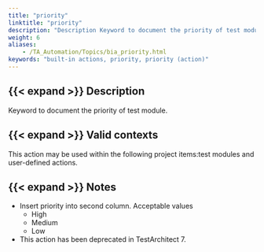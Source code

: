 ```yaml
--- 
title: "priority"
linktitle: "priority"
description: "Description Keyword to document the priority of test module. Valid contexts This action may be used within the following project items: test modules and user-defined actions. Notes Insert priority ..."
weight: 6
aliases: 
    - /TA_Automation/Topics/bia_priority.html
keywords: "built-in actions, priority, priority (action)"
---
```


## {{< expand >}} Description

Keyword to document the priority of test module.

## {{< expand >}} Valid contexts

This action may be used within the following project items:test modules and user-defined actions.

## {{< expand >}} Notes

-   Insert priority into second column. Acceptable values
    -   High
    -   Medium
    -   Low
-   This action has been deprecated in TestArchitect 7.




